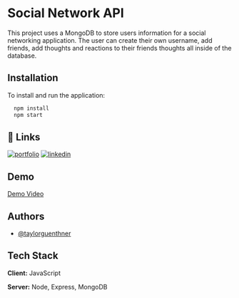 
# Social Network API

This project uses a MongoDB to store users information for a social networking application. 
The user can create their own username, add friends, add thoughts and reactions to their friends thoughts all inside of the database.

## Installation

To install and run the application:

```bash
  npm install
  npm start
```
    
## 🔗 Links
[![portfolio](https://img.shields.io/badge/my_portfolio-000?style=for-the-badge&logo=ko-fi&logoColor=white)](https://wtguenthner.github.io/Creating-a-Portfolio/)
[![linkedin](https://img.shields.io/badge/linkedin-0A66C2?style=for-the-badge&logo=linkedin&logoColor=white)](https://www.linkedin.com/in/taylor-guenthner-a997218b/)



## Demo

[Demo Video](https://link-url-here.org)


## Authors

- [@taylorguenthner](https://github.com/wtguenthner)


## Tech Stack

**Client:** JavaScript

**Server:** Node, Express, MongoDB

